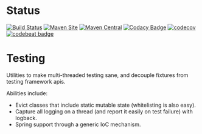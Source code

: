 # Status

[![Build Status](https://api.travis-ci.org/repos/rexhoffman/Testing.svg?branch=master)](https://travis-ci.org/rexhoffman/Testing/#)
[![Maven Site](https://img.shields.io/badge/maven_site-1.2.3-green.svg)](http://rexhoffman.github.io/Testing/1.2.3/)
[![Maven Central](https://maven-badges.herokuapp.com/maven-central/org.e-hoffman.testing/Testing/badge.svg)](https://maven-badges.herokuapp.com/maven-central/org.e-hoffman.testing/Testing/)
[![Codacy Badge](https://api.codacy.com/project/badge/Grade/e6f26c6b744844608e9c4ff1a1a3d967)](https://www.codacy.com/app/rexhoffman/Testing?utm_source=github.com&amp;utm_medium=referral&amp;utm_content=rexhoffman/Testing&amp;utm_campaign=Badge_Grade)
[![codecov](https://codecov.io/gh/rexhoffman/Testing/branch/master/graph/badge.svg)](https://codecov.io/gh/rexhoffman/Testing)
[![codebeat badge](https://codebeat.co/badges/28947fa6-4897-45dd-bcd2-5817a726de20)](https://codebeat.co/projects/github-com-rexhoffman-testing-master)

# Testing

Utilities to make multi-threaded testing sane, and decouple fixtures from testing framework apis.

Abilities include:

* Evict classes that include static mutable state (whitelisting is also easy).
* Capture all logging on a thread (and report it easily on test failure) with logback.
* Spring support through a generic IoC mechanism.

